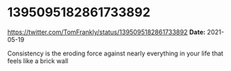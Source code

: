 # 1395095182861733892
https://twitter.com/TomFrankly/status/1395095182861733892
**Date:** 2021-05-19

Consistency is the eroding force against nearly everything in your life that feels like a brick wall
